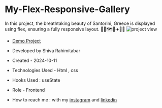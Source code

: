 # My-Flex-Responsive-Gallery
In this project, the breathtaking beauty of Santorini, Greece is displayed using flex, ensuring a fully responsive layout. 🌊🌊🗺️🌅✈️🌊🌊
![project view](https://github.com/user-attachments/assets/f7f9a273-617d-46f4-8f51-a9fee020367f)





- [Demo Project](https://rahimitabarshiva.github.io/My-Flex-Responsive-Gallery/)

- Developed by Shiva Rahimitabar

- Created - 2024-10-11

- Technologies Used - Html , css 

- Hooks Used : useState 

- Role - Frontend

- How to reach me : with my [instagram](https://www.instagram.com/shiva.rahimitabar.dev) and [linkedin](https://www.linkedin.com/in/shiva-rahimitabar-7477b432b/)
